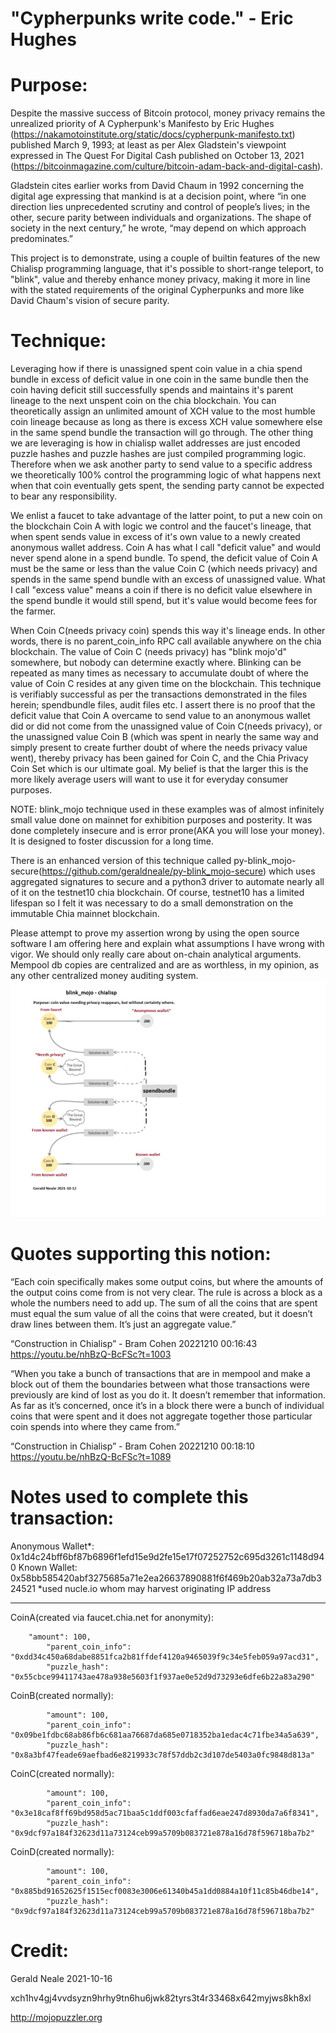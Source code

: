 "Cypherpunks write code." - Eric Hughes
==

Purpose: 
==
Despite the massive success of Bitcoin protocol, money privacy remains the unrealized priority of 
A Cypherpunk's Manifesto by Eric Hughes (https://nakamotoinstitute.org/static/docs/cypherpunk-manifesto.txt) published March 9, 1993; 
at least as per Alex Gladstein's viewpoint expressed in The Quest For Digital Cash published on October 13, 2021 (https://bitcoinmagazine.com/culture/bitcoin-adam-back-and-digital-cash).

Gladstein cites earlier works from David Chaum in 1992 concerning the digital age expressing that mankind is at a decision point, 
where “in one direction lies unprecedented scrutiny and control of people’s lives; 
in the other, secure parity between individuals and organizations. 
The shape of society in the next century,” he wrote, “may depend on which approach predominates.”

This project is to demonstrate, using a couple of builtin features of the new Chialisp programming language, 
that it's possible to short-range teleport, to "blink", value and thereby enhance money privacy,
making it more in line with the stated requirements of the original Cypherpunks and more like David Chaum's vision of secure parity.

Technique: 
==
Leveraging how if there is unassigned spent coin value in a chia spend bundle in excess of deficit value in one coin in the same bundle then the coin having deficit still successfully spends and maintains it's parent lineage to the next unspent coin on the chia blockchain. You can theoretically assign an unlimited amount of XCH value to the most humble coin lineage because as long as there is excess XCH value somewhere else in the same spend bundle the transaction will go through.
The other thing we are leveraging is how in chialisp wallet addresses are just encoded puzzle hashes and puzzle hashes are just compiled programming logic. Therefore when we ask another party to send value to a specific address we theoretically 100% control the programming logic of what happens next when that coin eventually gets spent, the sending party cannot be expected to bear any responsibility.

We enlist a faucet to take advantage of the latter point, to put a new coin on the blockchain Coin A with logic we control and the faucet's lineage, that when spent sends value in excess of it's own value to a newly created anonymous wallet address. Coin A has what I call "deficit value" and would never spend alone in a spend bundle. 
To spend, the deficit value of Coin A must be the same or less than the value Coin C (which needs privacy) and spends in the same spend bundle with an excess of unassigned value. What I call "excess value" means a coin if there is no deficit value elsewhere in the spend bundle it would still spend, but it's value would become fees for the farmer.  

When Coin C(needs privacy coin) spends this way it's lineage ends. In other words, there is no parent_coin_info RPC call available anywhere on the chia blockchain.
The value of Coin C (needs privacy) has "blink mojo'd" somewhere, but nobody can determine exactly where.
Blinking can be repeated as many times as necessary to accumulate doubt of where the value of Coin C resides at any given time on the blockchain.
This technique is verifiably successful as per the transactions demonstrated in the files herein; spendbundle files, audit files etc. 
I assert there is no proof that the deficit value that Coin A overcame to send value to an anonymous wallet did or did not come from the unassigned value of Coin C(needs privacy), 
or the unassigned value Coin B (which was spent in nearly the same way and simply present to create further doubt of where the needs privacy value went),
thereby privacy has been gained for Coin C, and the Chia Privacy Coin Set which is our ultimate goal. My belief is that the larger this is the more likely average users will want to use it for everyday consumer purposes.

NOTE: blink_mojo technique used in these examples was of almost infinitely small value done on mainnet for exhibition purposes and posterity. It was done completely insecure and is error prone(AKA you will lose your money). It is designed to foster discussion for a long time.

There is an enhanced version of this technique called py-blink_mojo-secure(https://github.com/geraldneale/py-blink_mojo-secure) which uses aggregated signatures to secure and a python3 driver to automate nearly all of it on the testnet10 chia blockchain. Of course, testnet10 has a limited lifespan so I felt it was necessary to do a small demonstration on the immutable Chia mainnet blockchain.

Please attempt to prove my assertion wrong by using the open source software I am offering here and explain what assumptions I have wrong with vigor. We should only really care about on-chain analytical arguments. Mempool db copies are centralized and are as worthless, in my opinion, as any other centralized money auditing system. 
![Alt text](blink_mojo-graphic.png?raw=true "Blink Mojo - Graph")

Quotes supporting this notion:
==
“Each coin specifically makes some output coins, but where the amounts of the output coins come from is not very clear. The rule is across a block as a whole the numbers need to add up. The sum of all the coins that are spent must equal the  sum value of all the coins that were created, but it doesn’t draw lines between them. It’s just an aggregate value.” 

“Construction in Chialisp” - Bram Cohen 20221210  00:16:43 https://youtu.be/nhBzQ-BcFSc?t=1003

“When you take a bunch of transactions that are in mempool and make a block out of them the boundaries between what those transactions were previously are kind of lost as you do it. It doesn’t remember that information. As far as it’s concerned, once it’s in a block there were a bunch of individual coins that were spent and it does not aggregate together those particular coin spends into where they came from.” 

“Construction in Chialisp” - Bram Cohen 20221210 00:18:10 https://youtu.be/nhBzQ-BcFSc?t=1089

Notes used to complete this transaction:
==
Anonymous Wallet*: 0x1d4c24bff6bf87b6896f1efd15e9d2fe15e17f07252752c695d3261c1148d940
Known Wallet: 0x58bb585420abf3275685a71e2ea26637890881f6f469b20ab32a73a7db324521
*used nucle.io whom may harvest originating IP address

----------
CoinA(created via faucet.chia.net for anonymity):

	    "amount": 100,
            "parent_coin_info": "0xdd34c450a68dabe8851fca2b81ffdef4120a9465039f9c34e5feb059a97acd31",
            "puzzle_hash": "0x55cbce99411743ae478a938e5603f1f937ae0e52d9d73293e6dfe6b22a83a290"
	    
CoinB(created normally):

            "amount": 100,
            "parent_coin_info": "0x09be1fdbc68ab86fb6c681aa76687da685e0718352ba1edac4c71fbe34a5a639",
            "puzzle_hash": "0x8a3bf47feade69aefbad6e8219933c78f57ddb2c3d107de5403a0fc9848d813a"
	    
CoinC(created normally):

            "amount": 100,
            "parent_coin_info": "0x3e18caf8ff69bd958d5ac71baa5c1ddf003cfaffad6eae247d8930da7a6f8341",
            "puzzle_hash": "0x9dcf97a184f32623d11a73124ceb99a5709b083721e878a16d78f596718ba7b2"
	    
CoinD(created normally):

            "amount": 100,
            "parent_coin_info": "0x885bd91652625f1515ecf0083e3006e61340b45a1dd0884a10f11c85b46dbe14",
            "puzzle_hash": "0x9dcf97a184f32623d11a73124ceb99a5709b083721e878a16d78f596718ba7b2"

Credit:
==
Gerald Neale 2021-10-16

xch1hv4gj4vvdsyzn9hrhy9tn6hu6jwk82tyrs3t4r33468x642myjws8kh8xl

http://mojopuzzler.org

